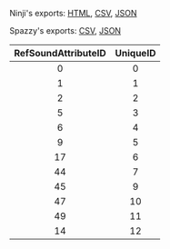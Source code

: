 Ninji's exports: [HTML](https://wuffs.org/acnh/bcsv_150/html/SoundAttributeForPlacement.html), [CSV](https://wuffs.org/acnh/bcsv_150/csv/SoundAttributeForPlacement.csv), [JSON](https://wuffs.org/acnh/bcsv_150/json/SoundAttributeForPlacement.json)

Spazzy's exports: [CSV](https://github.com/McSpazzy/acnh-csv/blob/master/SoundAttributeForPlacement.csv), [JSON](https://github.com/McSpazzy/acnh-json/blob/master/SoundAttributeForPlacement.json)

| RefSoundAttributeID | UniqueID |
|:--:|:--:|
| 0 | 0 | 
| 1 | 1 | 
| 2 | 2 | 
| 5 | 3 | 
| 6 | 4 | 
| 9 | 5 | 
| 17 | 6 | 
| 44 | 7 | 
| 45 | 9 | 
| 47 | 10 | 
| 49 | 11 | 
| 14 | 12 | 
